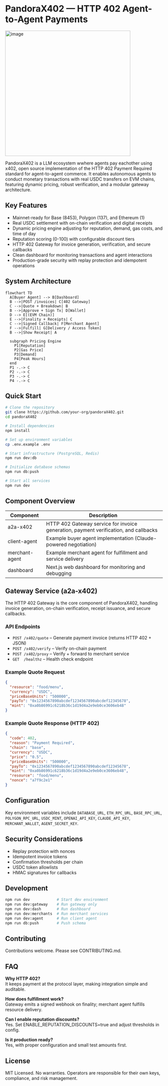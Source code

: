 # PandoraX402 — HTTP 402 Agent-to-Agent Payments


<img width="400" height="400" alt="image" src="https://github.com/user-attachments/assets/e9090620-f5d6-474b-9d0a-8f3d4aa6d6bf" />




PandoraX402 is a LLM ecosystem wwhere agents pay eachother using x402, open source implementation of the HTTP 402 Payment Required standard for agent-to-agent commerce. It enables autonomous agents to conduct monetary transactions with real USDC transfers on EVM chains, featuring dynamic pricing, robust verification, and a modular gateway architecture.

## Key Features

- Mainnet-ready for Base (8453), Polygon (137), and Ethereum (1)
- Real USDC settlement with on-chain verification and digital receipts
- Dynamic pricing engine adjusting for reputation, demand, gas costs, and time of day
- Reputation scoring (0-100) with configurable discount tiers
- HTTP 402 Gateway for invoice generation, verification, and secure callbacks
- Clean dashboard for monitoring transactions and agent interactions
- Production-grade security with replay protection and idempotent operations

## System Architecture

```mermaid
flowchart TD
  A[Buyer Agent] --> B[Dashboard]
  B -->|POST /invoices| C[402 Gateway]
  C -->|Quote + Breakdown| B
  B -->|Approve + Sign Tx| D[Wallet]
  D --> E[(EVM Chain)]
  E -->|Finality + Receipts| C
  C -->|Signed Callback| F[Merchant Agent]
  F -->|Fulfill| G[Delivery / Access Token]
  B -->|Show Receipt| A

  subgraph Pricing Engine
    P1[Reputation]
    P2[Gas Price]
    P3[Demand]
    P4[Peak Hours]
  end
  P1 -.-> C
  P2 -.-> C
  P3 -.-> C
  P4 -.-> C
```

## Quick Start

```bash
# Clone the repository
git clone https://github.com/your-org/pandoraX402.git
cd pandoraX402

# Install dependencies
npm install

# Set up environment variables
cp .env.example .env

# Start infrastructure (PostgreSQL, Redis)
npm run dev:db

# Initialize database schemas
npm run db:push

# Start all services
npm run dev
```

## Component Overview

| Component     | Description                                                                 |
|---------------|-----------------------------------------------------------------------------|
| a2a-x402      | HTTP 402 Gateway service for invoice generation, payment verification, and callbacks |
| client-agent  | Example buyer agent implementation (Claude-powered negotiation)             |
| merchant-agent| Example merchant agent for fulfillment and service delivery                 |
| dashboard     | Next.js web dashboard for monitoring and debugging                          |

## Gateway Service (a2a-x402)

The HTTP 402 Gateway is the core component of PandoraX402, handling invoice generation, on-chain verification, receipt issuance, and secure callbacks.

### API Endpoints

- `POST /x402/quote` – Generate payment invoice (returns HTTP 402 + JSON)
- `POST /x402/verify` – Verify on-chain payment
- `POST /x402/proxy` – Verify + forward to merchant service
- `GET  /healthz` – Health check endpoint

### Example Quote Request

```json
{
  "resource": "food/menu",
  "currency": "USDC",
  "priceBaseUnits": "500000",
  "payTo": "0x1234567890abcdef1234567890abcdef12345678",
  "mint": "0xa0b86991c6218b36c1d19d4a2e9eb0ce3606eb48"
}
```

### Example Quote Response (HTTP 402)

```json
{
  "code": 402,
  "reason": "Payment Required",
  "chain": "base",
  "currency": "USDC",
  "price": "0.5",
  "priceBaseUnits": "500000",
  "payTo": "0x1234567890abcdef1234567890abcdef12345678",
  "mint": "0xa0b86991c6218b36c1d19d4a2e9eb0ce3606eb48",
  "resource": "food/menu",
  "nonce": "a7f9c2e1"
}
```

## Configuration

Key environment variables include `DATABASE_URL`, `ETH_RPC_URL`, `BASE_RPC_URL`, `POLYGON_RPC_URL`, `USDC_MINT`, `OPENAI_API_KEY`, `CLAUDE_API_KEY`, `MERCHANT_WALLET`, `AGENT_SECRET_KEY`.

## Security Considerations

- Replay protection with nonces
- Idempotent invoice tokens
- Confirmation thresholds per chain
- USDC token allowlists
- HMAC signatures for callbacks

## Development

```bash
npm run dev            # Start dev environment
npm run dev:gateway    # Run gateway only
npm run dev:dash       # Run dashboard
npm run dev:merchants  # Run merchant services
npm run dev:agent      # Run client agent
npm run db:push        # Push schema
```

## Contributing

Contributions welcome. Please see CONTRIBUTING.md.

## FAQ

**Why HTTP 402?**  
It keeps payment at the protocol layer, making integration simple and auditable.

**How does fulfillment work?**  
Gateway emits a signed webhook on finality; merchant agent fulfills resource delivery.

**Can I enable reputation discounts?**  
Yes. Set ENABLE_REPUTATION_DISCOUNTS=true and adjust thresholds in config.

**Is it production ready?**  
Yes, with proper configuration and small test amounts first.

## License

MIT Licensed. No warranties. Operators are responsible for their own keys, compliance, and risk management.
